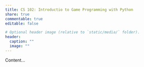 ```yaml
---
title: CS 102: Introductio to Game Programming with Python
share: true
commentable: true
editable: false

# Optional header image (relative to `static/media/` folder).
header:
  caption: ""
  image: ""
---
```


Content...
